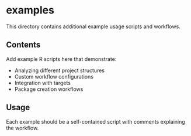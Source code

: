# examples

This directory contains additional example usage scripts and workflows.

## Contents

Add example R scripts here that demonstrate:
- Analyzing different project structures
- Custom workflow configurations  
- Integration with targets
- Package creation workflows

## Usage

Each example should be a self-contained script with comments explaining the workflow.
